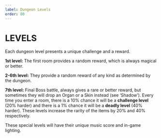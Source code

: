 ```yaml
---
label: Dungeon Levels
order: 80
---
```

# LEVELS

Each dungeon level presents a unique challenge and a reward.

**1st level:** The first room provides a random reward, which is always magical or better.

**2-6th level:** They provide a random reward of any kind as determined by the dungeon.

**7th level:** Final Boss battle, always gives a rare or better reward, but sometimes they will drop an Organ or a Skin instead (see ‘Shadow’).
	Every time you enter a room, there is a 10% chance it will be a **challenge level** (20% harder) and there is a 1% chance it will be a **deadly level** (40% harder). These levels increase the rarity of the items by 20% and 40% respectively. 

These special levels will have their unique music score and in-game lighting.

